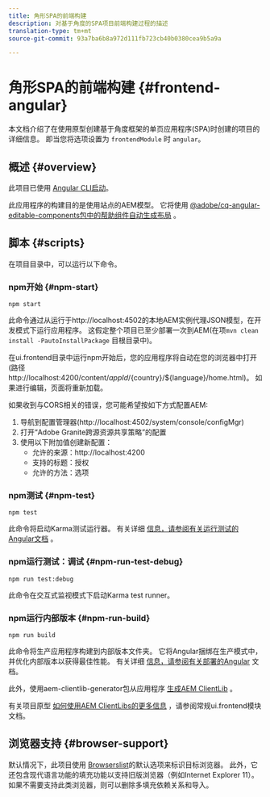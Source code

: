 ```yaml
---
title: 角形SPA的前端构建
description: 对基于角度的SPA项目前端构建过程的描述
translation-type: tm+mt
source-git-commit: 93a7ba6b8a972d111fb723cb40b0380cea9b5a9a

---
```



# 角形SPA的前端构建 {#frontend-angular}

本文档介绍了在使用原型创建基于角度框架的单页应用程序(SPA)时创建的项目的详细信息。 即当您将选项设置为 `frontendModule` 时 `angular`。

## 概述 {#overview}

此项目已使用 [Angular CLI启动](https://github.com/angular/angular-cli)。

此应用程序的构建目的是使用站点的AEM模型。 它将使用 [@adobe/cq-angular-editable-components包中的帮助组件自动生成布局](https://www.npmjs.com/package/@adobe/cq-angular-editable-components) 。

## 脚本 {#scripts}

在项目目录中，可以运行以下命令。

### npm开始 {#npm-start}

```
npm start
```

此命令通过从运行于http://localhost:4502的本地AEM实例代理JSON模型，在开发模式下运行应用程序。 这假定整个项目已至少部署一次到AEM(在项`mvn clean install -PautoInstallPackage` 目根目录中)。

在ui.frontend目录中运行npm开始后，您的应用程序将自动在您的浏览器中打开(路径http://localhost:4200/content/${appId}/${country}/${language}/home.html)。 如果进行编辑，页面将重新加载。

如果收到与CORS相关的错误，您可能希望按如下方式配置AEM:

1. 导航到配置管理器(http://localhost:4502/system/console/configMgr)
1. 打开“Adobe Granite跨源资源共享策略”的配置
1. 使用以下附加值创建新配置：
   * 允许的来源：http://localhost:4200
   * 支持的标题：授权
   * 允许的方法：选项

### npm测试 {#npm-test}

```
npm test
```

此命令将启动Karma测试运行器。 有关详细 [信息，请参阅有关运行测试的Angular文档](https://angular.io/guide/testing) 。

### npm运行测试：调试 {#npm-run-test-debug}

```
npm run test:debug
```

此命令在交互式监视模式下启动Karma test runner。

### npm运行内部版本 {#npm-run-build}

```
npm run build
```

此命令将生产应用程序构建到内部版本文件夹。 它将Angular捆绑在生产模式中，并优化内部版本以获得最佳性能。 有关详细 [信息，请参阅有关部署的Angular](https://angular.io/guide/deployment) 文档。

此外，使用aem-clientlib-generator包从应用程序 [生成AEM ClientLib](https://github.com/wcm-io-frontend/aem-clientlib-generator) 。

有关项目原型 [如何使用AEM ClientLibs的更多信息](uifrontend.md#clientlibs) ，请参阅常规ui.frontend模块文档。

## 浏览器支持 {#browser-support}

默认情况下，此项目使用 [Browserslist](https://github.com/browserslist/browserslist)的默认选项来标识目标浏览器。 此外，它还包含现代语言功能的填充功能以支持旧版浏览器（例如Internet Explorer 11）。 如果不需要支持此类浏览器，则可以删除多填充依赖关系和导入。
